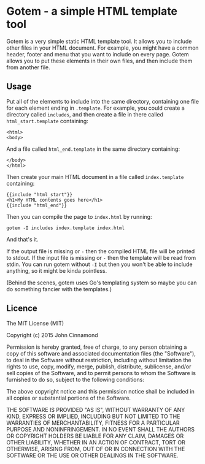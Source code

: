 # Gotem - a simple HTML template tool #

Gotem is a very simple static HTML template tool. It allows you to
include other files in your HTML document. For example, you might have
a common header, footer and menu that you want to include on every
page. Gotem allows you to put these elements in their own files, and
then include them from another file.

## Usage ##

Put all of the elements to include into the same directory, containing
one file for each element ending in `.template`. For example, you
could create a directory called `includes`, and then create a file in
there called `html_start.template` containing:

    <html>
    <body>

And a file called `html_end.template` in the same directory containing:

    </body>
    </html>

Then create your main HTML document in a file called `index.template`
containing:

    {{include "html_start"}}
    <h1>My HTML contents goes here</h1>
    {{include "html_end"}}

Then you can compile the page to `index.html` by running:

    gotem -I includes index.template index.html

And that's it.

If the output file is missing or `-` then the compiled HTML file will
be printed to stdout. If the input file is missing or `-` then the
template will be read from stdin. You can run gotem without `-I` but
then you won't be able to include anything, so it might be kinda
pointless.

(Behind the scenes, gotem uses Go's templating system so maybe you can
do something fancier with the templates.)

## Licence ##

The MIT License (MIT)

Copyright (c) 2015 John Cinnamond

Permission is hereby granted, free of charge, to any person obtaining a copy
of this software and associated documentation files (the "Software"), to deal
in the Software without restriction, including without limitation the rights
to use, copy, modify, merge, publish, distribute, sublicense, and/or sell
copies of the Software, and to permit persons to whom the Software is
furnished to do so, subject to the following conditions:

The above copyright notice and this permission notice shall be included in all
copies or substantial portions of the Software.

THE SOFTWARE IS PROVIDED "AS IS", WITHOUT WARRANTY OF ANY KIND, EXPRESS OR
IMPLIED, INCLUDING BUT NOT LIMITED TO THE WARRANTIES OF MERCHANTABILITY,
FITNESS FOR A PARTICULAR PURPOSE AND NONINFRINGEMENT. IN NO EVENT SHALL THE
AUTHORS OR COPYRIGHT HOLDERS BE LIABLE FOR ANY CLAIM, DAMAGES OR OTHER
LIABILITY, WHETHER IN AN ACTION OF CONTRACT, TORT OR OTHERWISE, ARISING FROM,
OUT OF OR IN CONNECTION WITH THE SOFTWARE OR THE USE OR OTHER DEALINGS IN THE
SOFTWARE.
